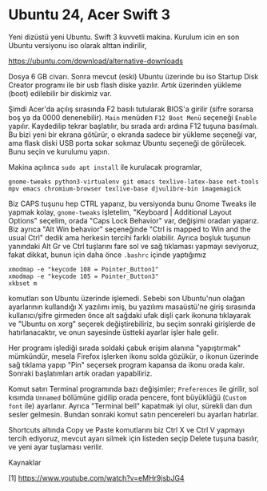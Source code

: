 # Ubuntu 24, Acer Swift 3

Yeni dizüstü yeni Ubuntu. Swift 3 kuvvetli makina. Kurulum icin en son
Ubuntu versiyonu iso olarak alttan indirilir,

https://ubuntu.com/download/alternative-downloads

Dosya 6 GB civarı. Sonra mevcut (eski) Ubuntu üzerinde bu iso Startup
Disk Creator programı ile bir usb flash diske yazılır. Artık üzerinden
yükleme (boot) edilebilir bir diskimiz var.

Şimdi Acer'da açılış sırasında F2 basılı tutularak BIOS'a girilir
(sifre sorarsa boş ya da 0000 denenebilir). `Main` menüden `F12 Boot
Menü` seçeneği `Enable` yapılır. Kaydedilip tekrar başlatılır, bu
sırada ardı ardına F12 tuşuna basılmalı. Bu bizi yeni bir ekrana
götürür, o ekranda sadece bir yükleme seçeneği var, ama flask diski
USB porta sokar sokmaz Ubuntu seçeneği de görülecek. Bunu seçin ve
kurulumu yapın.

Makina açılınca `sudo apt install` ile kurulacak programlar,

```
gnome-tweaks python3-virtualenv git emacs texlive-latex-base net-tools
mpv emacs chromium-browser texlive-base djvulibre-bin imagemagick
```

Biz CAPS tuşunu hep CTRL yaparız, bu versiyonda bunu Gnome Tweaks ile
yapmak kolay, `gnome-tweaks` işletelim, "Keyboard | Additional Layout
Options" seçelim, orada "Caps Lock Behavior" var, değişimi oradan
yaparız.  Biz ayrıca "Alt Win behavior" seçeneğinde "Ctrl is mapped to
Win and the usual Ctrl" dedik ama herkesin tercihi farklı
olabilir. Ayrıca boşluk tuşunun yanındaki Alt Gr ve Ctrl tuşlarını
fare sol ve sağ tıklaması yapmayı seviyoruz, fakat dikkat, bunun için
daha önce `.bashrc` içinde yaptığımız

```
xmodmap -e "keycode 108 = Pointer_Button1"
xmodmap -e "keycode 105 = Pointer_Button3"
xkbset m
```

komutları son Ubuntu üzerinde işlemedi. Sebebi son Ubuntu'nun olağan
ayarlarının kullandığı X yazılımı imiş, bu yazılımı masaüstü'ne giriş
sırasında kullanıcı/şifre girmeden önce alt sağdaki ufak dişli çark
ikonuna tıklayarak ve "Ubuntu on xorg" seçerek değiştirebiliriz, bu
seçim sonraki girişlerde de hatırlanacaktır, ve onun sayesinde üstteki
ayarlar işler hale gelir.

Her programı işlediği sırada soldaki çabuk erişim alanına
"yapıştırmak" mümkündür, mesela Firefox işlerken ikonu solda gözükür,
o ikonun üzerinde sağ tıklama yapıp "Pin" seçersek program kapansa da
ikonu orada kalır. Sonraki başlatımları artık oradan yapabiliriz.

Komut satırı Terminal programında bazı değişimler; `Preferences` ile
girilir, sol kısımda `Unnamed` bölümüne gidilip orada pencere, font
büyüklüğü (`Custom font` ile) ayarlanır.  Ayrıca "Terminal bell"
kapatmak iyi olur, sürekli dan dun sesler gelmesin. Bundan sonraki
komut satırı pencereleri bu ayarları hatırlar.

Shortcuts altında Copy ve Paste komutlarını biz Ctrl X ve Ctrl V
yapmayı tercih ediyoruz, mevcut ayarı silmek için listeden seçip
Delete tuşuna basılır, ve yeni ayar tuşlaması verilir.

Kaynaklar

[1] https://www.youtube.com/watch?v=eMHr9jsbJG4

